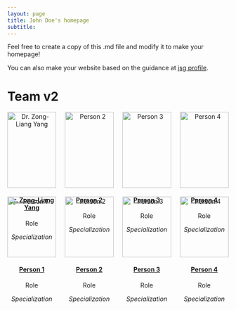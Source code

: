 ```yaml
---
layout: page
title: John Doe's homepage
subtitle: 
---
```


Feel free to create a copy of this .md file and modify it to make your homepage!

You can also make your website based on the guidance at [jsg profile](https://eps.jsg.utexas.edu/files/Updating-JSG-Profile.pdf).

# Team v2

<div style="display: grid; grid-template-columns: repeat(4, 1fr); gap: 20px; text-align: center;">

<div>
    <a href="https://lead-utexas.github.io/people/members/Liang/">
        <img src="/people/images/Liang.jpg" alt="Dr. Zong-Liang Yang" style="width: 100%; max-width: 150px;"/>
        <h4>Dr. Zong-Liang Yang</h4>
    </a>
    <p>Role</p>
    <p><em>Specialization</em></p>
</div>

<div>
    <a href="https://lead-utexas.github.io/people/members/Liang/">
        <img src="/people/images/Liang.jpg" alt="Person 2" style="width: 100%; max-width: 150px;"/>
        <h4>Person 2</h4>
    </a>
    <p>Role</p>
    <p><em>Specialization</em></p>
</div>

<div>
    <a href="https://lead-utexas.github.io/people/members/Liang/">
        <img src="/people/images/Liang.jpg" alt="Person 3" style="width: 100%; max-width: 150px;"/>
        <h4>Person 3</h4>
    </a>
    <p>Role</p>
    <p><em>Specialization</em></p>
</div>

<div>
    <a href="https://lead-utexas.github.io/people/members/Liang/">
        <img src="/people/images/Liang.jpg" alt="Person 4" style="width: 100%; max-width: 150px;"/>
        <h4>Person 4</h4>
    </a>
    <p>Role</p>
    <p><em>Specialization</em></p>
</div>

<div>
    <a href="https://lead-utexas.github.io/people/members/Liang/">
        <img src="/people/images/Liang.jpg" alt="Person 1" style="width: 100%; max-width: 150px;"/>
        <h4>Person 1</h4>
    </a>
    <p>Role</p>
    <p><em>Specialization</em></p>
</div>

<div>
    <a href="https://lead-utexas.github.io/people/members/Liang/">
        <img src="/people/images/Liang.jpg" alt="Person 2" style="width: 100%; max-width: 150px;"/>
        <h4>Person 2</h4>
    </a>
    <p>Role</p>
    <p><em>Specialization</em></p>
</div>

<div>
    <a href="https://lead-utexas.github.io/people/members/Liang/">
        <img src="/people/images/Liang.jpg" alt="Person 3" style="width: 100%; max-width: 150px;"/>
        <h4>Person 3</h4>
    </a>
    <p>Role</p>
    <p><em>Specialization</em></p>
</div>

<div>
    <a href="https://lead-utexas.github.io/people/members/Liang/">
        <img src="/people/images/Liang.jpg" alt="Person 4" style="width: 100%; max-width: 150px;"/>
        <h4>Person 4</h4>
    </a>
    <p>Role</p>
    <p><em>Specialization</em></p>
</div>

</div>
